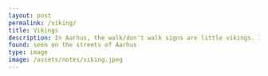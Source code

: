```yaml
---
layout: post
permalink: /viking/
title: Vikings
description: In Aarhus, the walk/don't walk signs are little vikings. I've never seen this before, such a funny detail.
found: seen on the streets of Aarhus
type: image
image: /assets/notes/viking.jpeg
---
```

